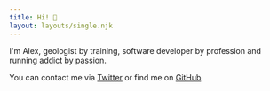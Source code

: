 ```yaml
---
title: Hi! 👋
layout: layouts/single.njk
---
```




I'm Alex, geologist by training, software developer by profession and running addict by passion.

You can contact me via [Twitter](https://twitter.com/geoschaaf) or find me on [GitHub](https://github.com/alex-schaaf)